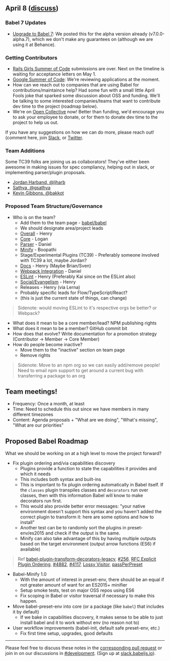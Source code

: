 ## April 8 ([discuss](https://github.com/babel/notes/pull/19))

### Babel 7 Updates

- [Upgrade to Babel 7](https://github.com/babel/babel.github.io/pull/1146): We posted this for the alpha version already (v7.0.0-alpha.7), which we don't make any guarantees on (although we are using it at Behance).

### Getting Contributors

- [Rails Girls Summer of Code](https://teams.railsgirlssummerofcode.org/projects/177-babel) submissions are over. Next on the timeline is waiting for acceptance letters on May 1.
- [Google Summer of Code](https://summerofcode.withgoogle.com/organizations/5842528113786880/): We're reviewing applications at the moment.
- How can we reach out to companies that are using Babel for contributions/maintaince help? Had some fun with a small little April Fools joke that sparked some discussion about OSS and funding. We'll be talking to some interested companies/teams that want to contribute dev time to the project (roadmap below).
- We're on [Open Collective](https://opencollective.com/babel) now! Better than funding, we'd encourage you to ask your employee to donate, or for them to donate dev time to the project to help us out.

If you have any suggestions on how we can do more, please reach out! (comment here, join [Slack](https://slack.babeljs.io/), or [Twitter](https://twitter.com/babeljs).

### Team Additions

Some TC39 folks are joining us as collaborators! They've either been awesome in making issues for spec compliancy, helping out in slack, or implementing parser/plugin proposals.

- [Jordan Harband, @ljharb](https://github.com/ljharb)
- [Sathya, @gsathya](https://github.com/gsathya)
- [Kevin Gibbons, @bakkot](https://github.com/bakkot)

### Proposed Team Structure/Governance
* Who is on the team?
    * Add them to the team page - [babel/babel](https://github.com/babel/babel#team)
    * We should designate area/project leads
    * [Overall](https://github.com/babel) - Henry
    * [Core](https://github.com/babel/babel) - Logan
    * [Parser](https://github.com/babel/babylon) - Daniel
    * [Minify](https://github.com/babel/babili) - Boopathi
    * Stage/Experimental Plugins (TC39) - Preferably someone involved with TC39 a lot, maybe Jordan?
    * [Docs](https://github.com/babel/babel.github.io) - Henry (Maybe Brian/Sven)
    * [Webpack Integration](https://github.com/babel/babel-loader) - Daniel
    * [ESLint](https://github.com/babel/babel-eslint) - Henry (Preferably Kai since on the ESLint also)
    * [Social/Evangelism](https://twitter.com/babeljs) - Henry
    * Releases - Henry (via Lerna)
    * Probably specific leads for Flow/TypeScript/React?
    * (this is just the current state of things, can change)

> Sidenote: would moving ESLint to it's respective orgs be better? or Webpack?

* What does it mean to be a core member/lead? NPM publishing rights 
* What does it mean to be a member? GitHub commit bit
* How does that evolve? Write documentation for a promotion strategy (Contributor -> Member -> Core Member)
* How do people become inactive?
    * Move them to the "inactive" section on team page
    * Remove rights

> Sidenote: Move to an npm org so we can easily add/remove people!
> Need to email npm support to get around a current bug with transferring a package to an org

## Team meetings!
* Frequency: Once a month, at least
* Time: Need to schedule this out since we have members in many different timezones
* Content: Agenda proposals + "What are we doing", "What's missing", "What are our priorities"

## Proposed Babel Roadmap

What we should be working on at a high level to move the project forward?

* Fix plugin ordering and/via capabilities discovery
    * Plugins provide a function to state the capabilities it provides and which it needs
    * This includes both syntax and built-ins
    * This is important to fix plugin ordering automatically in Babel itself. If the `classes` plugin transpiles classes and `decorators` run over classes, then with this information Babel will know to make decorators run first.
    * This would also provide better error messages: "your native environment doesn't support this syntax and you haven't added the correct plugin to transform it: here are some options and how to install"
    * Another test can be to randomly sort the plugins in preset-env/es2015 and check if the output is the same.
    * Minify can also take advantage of this by having multiple outputs based on the target environment (output arrow functions (ES6) if available)

> Ref [babel-plugin-transform-decorators-legacy](https://github.com/loganfsmyth/babel-plugin-transform-decorators-legacy#note-order-of-plugins-matters), [#256](https://github.com/babel/babel-preset-env/issues/256), [RFC Explicit Plugin Ordering](https://github.com/babel/babel/issues/4488), [#4882](https://github.com/babel/babel/issues/4882), [#4117](https://github.com/babel/babel/issues/4117), [Lossy Visitor](https://github.com/babel/babel/pull/3335), [passPerPreset](https://github.com/babel/babel/pull/3281)

* Babel-Minify 1.0
    * With the amount of interest in preset-env, there should be an equal if not greater amount of want for an ES2015+ minifier
    * Setup smoke tests, test on major OSS repos using ES6
    * Fix scoping in Babel or visitor traversal if necessary to make this happen.
* Move babel-preset-env into core (or a package (like `babel`) that includes it by default)
    * If we bake in capabilities discovery, it makes sense to be able to just install babel and it to work without env (no reason not to)
* User workflow improvements (babel-init, default safe preset-env, etc.)
    * Fix first time setup, upgrades, good defaults

---

Please feel free to discuss these notes in the [corresponding pull request](https://github.com/babel/notes/pull/19) or join in on our discussions in [#development](https://babeljs.slack.com/messages/development). (Sign up at [slack.babeljs.io](https://slack.babeljs.io/)).
